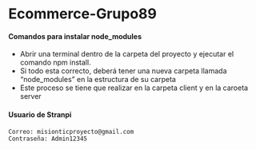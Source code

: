 # Ecommerce-Grupo89
#### Comandos para instalar node_modules

-  Abrir una terminal dentro de la carpeta del proyecto y ejecutar el comando npm install.
- Si todo esta correcto, deberá tener una nueva carpeta llamada “node_modules” en la estructura de su carpeta
- Este proceso se tiene que realizar en la carpeta client y en la caroeta server

#### Usuario de Stranpi

    Correo: misionticproyecto@gmail.com
    Contraseña: Admin12345
